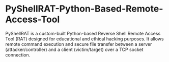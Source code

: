 # PyShellRAT-Python-Based-Remote-Access-Tool
PyShellRAT is a custom-built Python-based Reverse Shell Remote Access Tool (RAT) designed for educational and ethical hacking purposes. It allows remote command execution and secure file transfer between a server (attacker/controller) and a client (victim/target) over a TCP socket connection.
